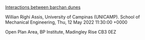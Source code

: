 [Interactions between barchan dunes](https://talks.cam.ac.uk/talk/index/173096)

Willian Righi Assis, University of Campinas (UNICAMP). School of Mechanical Engineering, Thu, 12 May 2022 11:30:00 +0000

Open Plan Area, BP Institute, Madingley Rise CB3 0EZ
